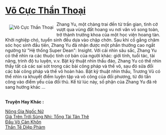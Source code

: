 <a href="https://truyenwiki.net/vo-cuc-than-thoai.35316/" title="Võ Cực Thần Thoại"><h1>Võ Cực Thần Thoại</h1></a><div style="display:table"><img align="right" style="float: left; padding: 10px;" src="https://truyenwiki.net/a/img/str/src/35316.jpg" alt="Võ Cực Thần Thoại">Zhang Yu, một chàng trai đến từ trần gian, tình cờ vượt qua vùng đất hoang vu nơi văn võ song toàn, trở thành trưởng khoa của một học viện hoang tàn. Khởi nghiệp chó, tuyển sinh đều dựa vào chập chờn. Sau khi cố gắng chăm sóc học sinh đầu tiên, Zhang Yu đã nhận được một phần thưởng cao ngất ngưởng từ "Hệ thống Super Dean": Insight. Với cái nhìn sâu sắc, Zhang Yu có thể nhìn ra các thuộc tính cơ bản của người khác: giới tính, tuổi tác, tài năng, trình độ tu luyện, v.v. Bật kỹ thuật nhìn thấu đáo, Zhang Yu có thể nhìn thấy tất cả các sai sót trong các bài công pháp và thế võ, sau đó sửa đổi các bài công pháp và thế võ hoàn hảo. Bật kỹ thuật nhìn thấu, Trương Vũ có thể nhìn ra khuyết điểm luyện tập và võ công của đối phương, từ đó tấn công vào điểm yếu của đối thủ. Kể từ lúc này, số phận của Zhang Yu đã rẽ sang hướng khác ...</div><p><br><b>Truyện Hay Khác :</b></p><a href="https://truyenwiki.net/nong-gia-ngoc-nu.36127/" alt="Nông Gia Ngốc Nữ">Nông Gia Ngốc Nữ</a><br/><a href="https://github.com/nownovels/wikidich/tree/master/truyenhay/36314" alt="Giá Trên Trời Sủng Nhi: Tổng Tài Tân Thê">Giá Trên Trời Sủng Nhi: Tổng Tài Tân Thê</a><br/><a href="https://github.com/nownovels/wikidich/tree/master/truyenhay/35789" alt="Đấu Võ Càn Khôn">Đấu Võ Càn Khôn</a><br/><a href="https://github.com/nownovels/wikidich/tree/master/truyenhay/36215" alt="Thần Tế Diệp Phàm">Thần Tế Diệp Phàm</a><br/>